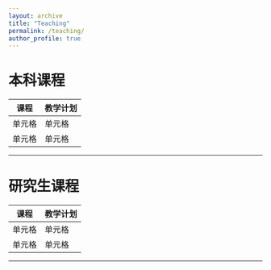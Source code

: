 ```yaml
---
layout: archive
title: "Teaching"
permalink: /teaching/
author_profile: true
---
```




# 本科课程

| 课程   | 教学计划  |
|  ----  | ----  |
| 单元格  | 单元格 |
| 单元格  | 单元格 |

---



# 研究生课程

|  课程   | 教学计划  |
|  ----  | ----  |
| 单元格  | 单元格 |
| 单元格  | 单元格 |

---

